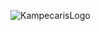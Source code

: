 ![KampecarisLogo](https://github.com/mahdiyargit/Kampecaris/assets/15168602/42fa9536-d3fb-41dd-812f-d68202c305af)
